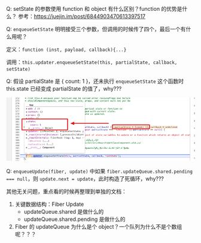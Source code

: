 Q: setState 的参数使用 function 和 object 有什么区别？function 的优势是什么？
参考：https://juejin.im/post/6844903470613397517



Q: ``enqueueSetState`` 明明接受三个参数，但调用的时候传了四个，最后一个有什么用呢？

定义：``function (inst, payload, callback){...}``

调用：``this.updater.enqueueSetState(this, partialState, callback, setState)``



Q: 假设 partialState 是 { count: 1 }，还未执行 ``enqueueSetState``  这个函数时 this.state 已经变成 partialState 的值了，why???

![image-20201027104651915](./questions-about-setState.assets/image-20201027104651915.png)



Q: `enqueueUpdate(fiber, update)` 中如果 `fiber.updateQueue.shared.pending === null`，则 `update.next = update`，此时构造了死循环，why???



其他无关问题，重点看的时候再整理到单独的文档：

1. 关键数据结构：Fiber Update
   - updateQueue.shared 是做什么的
   - updateQueue.shared.pending 是做什么的
2. Fiber 的 updateQueue 为什么是个 object？一个队列为什么不是个数组呢？？？